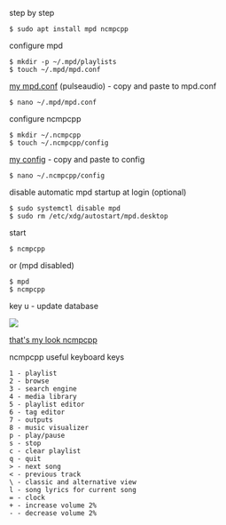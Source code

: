 step by step
```
$ sudo apt install mpd ncmpcpp
```
configure  mpd
```
$ mkdir -p ~/.mpd/playlists
$ touch ~/.mpd/mpd.conf
```
<a href="https://github.com/skandyn-sh/mpd/blob/master/mpd.conf" target="_blank">my mpd.conf</a> (pulseaudio) - copy and paste to mpd.conf
```
$ nano ~/.mpd/mpd.conf
```
configure ncmpcpp
```
$ mkdir ~/.ncmpcpp
$ touch ~/.ncmpcpp/config
```
<a href="https://github.com/skandyn-sh/ncmpcpp/blob/master/config" target="_blank">my config</a> - copy and paste to config

```
$ nano ~/.ncmpcpp/config
```
disable automatic mpd startup at login (optional)
```
$ sudo systemctl disable mpd
$ sudo rm /etc/xdg/autostart/mpd.desktop
```
start
```
$ ncmpcpp
```
or (mpd disabled)
```
$ mpd
$ ncmpcpp
```
key u - update database

<img src="https://skandyn-sh.github.io/img/ncmpcpp.png"/>

<a href="https://github.com/skandyn-sh/ncmpcpp/blob/master/ncmpcpp.png" target="_blank">that's my look ncmpcpp</a>

ncmpcpp useful keyboard keys
```
1 - playlist
2 - browse
3 - search engine
4 - media library
5 - playlist editor
6 - tag editor
7 - outputs
8 - music visualizer
p - play/pause
s - stop
c - clear playlist
q - quit
> - next song
< - previous track
\ - classic and alternative view
l - song lyrics for current song
= - clock
+ - increase volume 2%
- - decrease volume 2%
```
